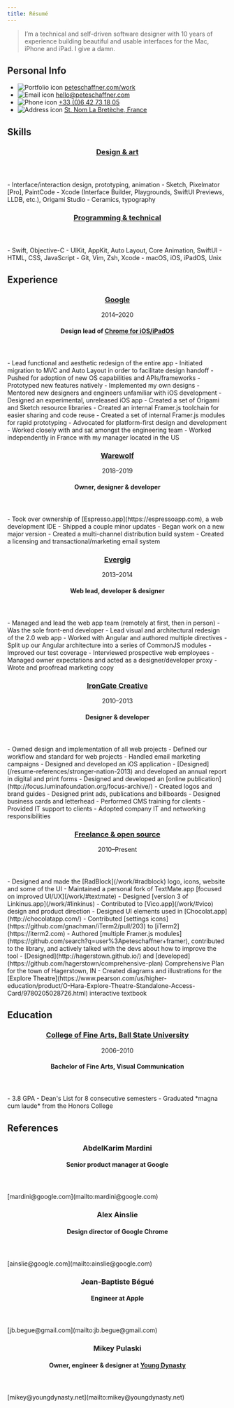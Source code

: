 ```yaml
---
title: Résumé
---
```


> I’m a technical and self-driven software designer with 10 years of experience building beautiful and usable interfaces for the Mac, iPhone and iPad. I give a damn.

## Personal Info
- ![Portfolio icon](/images/resume.work.svg) [peteschaffner.com/work](/work)
- ![Email icon](/images/resume.email.svg) [hello@peteschaffner.com](mailto:hello@peteschaffner.com)
- ![Phone icon](/images/resume.phone.svg) [+33 (0)6 42 73 18 05](tel:+33642731805)
- ![Address icon](/images/resume.address.svg) [St. Nom La Bretèche, France](https://maps.apple.com/?address=11%20Rue%20Lecoq,%2078860%20Saint-Nom-la-Bret%C3%A8che,%20France&ll=48.863828,2.028852&q=11%20Rue%20Lecoq&_ext=EiYp7/1qaPxtSEAxTiX0M5MtAEA5bdOQxCJvSEBBNjYdgYpJAEBQBA%3D%3D)

## Skills
<header id="design-and-art">
	<h3><a href="#design-and-art">Design & art</a></h3>
</header>
- Interface/interaction design, prototyping, animation
- Sketch, Pixelmator [Pro], PaintCode
- Xcode (Interface Builder, Playgrounds, SwiftUI Previews, LLDB, etc.), Origami Studio
- Ceramics, typography

<header id="programming-and-technical">
	<h3><a href="#programming-and-technical">Programming & technical</a></h3>
</header>
- Swift, Objective-C
- UIKit, AppKit, Auto Layout, Core Animation, SwiftUI
- HTML, CSS, JavaScript
- Git, Vim, Zsh, Xcode
- macOS, iOS, iPadOS, Unix

## Experience
<header id="google">
    <h3><a href="#google">Google</a></h3>
	<time datetime="P6Y">2014–2020</time>
	<h4>Design lead of <a href="/work/#chrome">Chrome for iOS/iPadOS</a></h4>
</header>
- Lead functional and aesthetic redesign of the entire app
- Initiated migration to MVC and Auto Layout in order to facilitate design handoff
- Pushed for adoption of new OS capabilities and APIs/frameworks
- Prototyped new features natively
- Implemented my own designs
- Mentored new designers and engineers unfamiliar with iOS development
- Designed an experimental, unreleased iOS app
- Created a set of Origami and Sketch resource libraries
- Created an internal Framer.js toolchain for easier sharing and code reuse
- Created a set of internal Framer.js modules for rapid prototyping
- Advocated for platform-first design and development
- Worked closely with and sat amongst the engineering team
- Worked independently in France with my manager located in the US

<header id="warewolf">
	<h3><a href="#warewolf">Warewolf</a></h3>
	<time datetime="P1Y">2018–2019</time>
	<h4>Owner, designer & developer</h4>
</header>
- Took over ownership of [Espresso.app](https://espressoapp.com), a web development IDE
- Shipped a couple minor updates
- Began work on a new major version
- Created a multi-channel distribution build system
- Created a licensing and transactional/marketing email system

<header id="evergig">
	<h3><a href="#evergig">Evergig</a></h3>
	<time datetime="P1Y">2013–2014</time>
	<h4>Web lead, developer & designer</h4>
</header>
- Managed and lead the web app team (remotely at first, then in person)
- Was the sole front-end developer
- Lead visual and architectural redesign of the 2.0 web app
- Worked with Angular and authored multiple directives
- Split up our Angular architecture into a series of CommonJS modules
- Improved our test coverage
- Interviewed prospective web employees
- Managed owner expectations and acted as a designer/developer proxy
- Wrote and proofread marketing copy

<header id="irongate-creative">
	<h3><a href="#irongate-creative">IronGate Creative</a></h3>
	<time datetime="P3Y">2010–2013</time>
	<h4>Designer & developer</h4>
</header>
- Owned design and implementation of all web projects
- Defined our workflow and standard for web projects
- Handled email marketing campaigns
- Designed and developed an iOS application
- [Designed](/resume-references/stronger-nation-2013) and developed an annual report in digital and print forms
- Designed and developed an [online publication](http://focus.luminafoundation.org/focus-archive/)
- Created logos and brand guides
- Designed print ads, publications and billboards
- Designed business cards and letterhead
- Performed CMS training for clients
- Provided IT support to clients
- Adopted company IT and networking responsibilities

<header id="freelance">
	<h3><a href="#freelance">Freelance & open source</a></h3>
	<time datetime="P10Y">2010–Present</time>
</header>
- Designed and made the [RadBlock](/work/#radblock) logo, icons, website and some of the UI
- Maintained a personal fork of TextMate.app [focused on improved UI/UX](/work/#textmate)
- Designed [version 3 of Linkinus.app](/work/#linkinus)
- Contributed to [Vico.app](/work/#vico) design and product direction
- Designed UI elements used in [Chocolat.app](http://chocolatapp.com/)
- Contributed [settings icons](https://github.com/gnachman/iTerm2/pull/203) to [iTerm2](https://iterm2.com)
- Authored [multiple Framer.js modules](https://github.com/search?q=user%3Apeteschaffner+framer), contributed to the library, and actively talked with the devs about how to improve the tool
- [Designed](http://hagerstown.github.io/) and [developed](https://github.com/hagerstown/comprehensive-plan) Comprehensive Plan for the town of Hagerstown, IN
- Created diagrams and illustrations for the [Explore Theatre](https://www.pearson.com/us/higher-education/product/O-Hara-Explore-Theatre-Standalone-Access-Card/9780205028726.html) interactive textbook

## Education
<header id="ball-state">
	<h3><a href="#ball-state">College of Fine Arts, Ball State University</a></h3>
	<time datetime="P4Y">2006–2010</time>
	<h4>Bachelor of Fine Arts, Visual Communication</h4>
</header>
- 3.8 GPA
- Dean's List for 8 consecutive semesters
- Graduated *magna cum laude* from the Honors College

## References
<header>
	<h3>AbdelKarim Mardini</h3>
	<h4>Senior product manager at Google</h4>
</header>
[mardini@google.com](mailto:mardini@google.com)

<header>
	<h3>Alex Ainslie</h3>
	<h4>Design director of Google Chrome</h4>
</header>
[ainslie@google.com](mailto:ainslie@google.com)

<header>
	<h3>Jean-Baptiste Bégué</h3>
	<h4>Engineer at Apple</h4>
</header>
[jb.begue@gmail.com](mailto:jb.begue@gmail.com)

<header>
	<h3>Mikey Pulaski</h3>
	<h4>Owner, engineer & designer at <a href="https://www.youngdynasty.net">Young Dynasty</a></h4>
</header>
[mikey@youngdynasty.net](mailto:mikey@youngdynasty.net)
